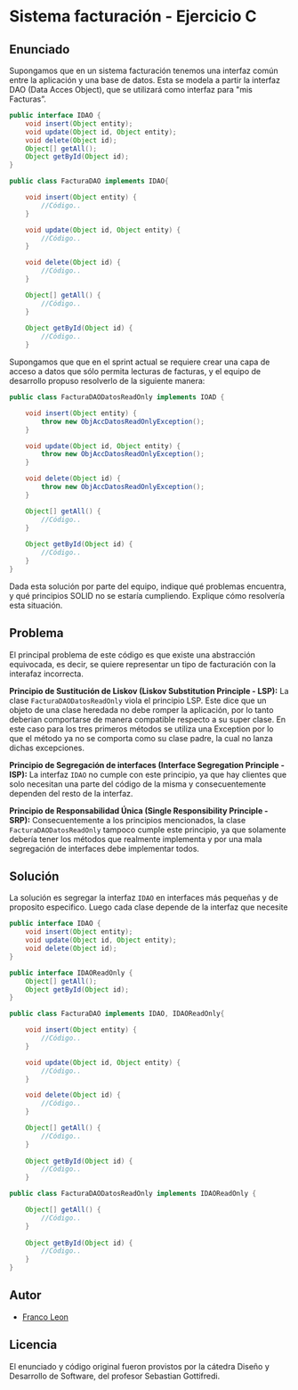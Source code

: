 # Sistema facturación - Ejercicio C

## Enunciado
Supongamos que en un sistema facturación tenemos una interfaz común entre la aplicación y una base de datos. Esta se modela a partir la interfaz DAO (Data Acces Object), que se utilizará como interfaz para "mis Facturas”.

```java
public interface IDAO {
    void insert(Object entity);
    void update(Object id, Object entity);
    void delete(Object id);
    Object[] getAll();
    Object getById(Object id);
}
```

```java
public class FacturaDAO implements IDAO{

    void insert(Object entity) {
        //Código..
    }

    void update(Object id, Object entity) {
        //Código..
    }

    void delete(Object id) {
        //Código..
    }

    Object[] getAll() {
        //Código..
    }
    
    Object getById(Object id) {
        //Código..
    }
```
Supongamos que que en el sprint actual se requiere crear una capa de acceso a datos que sólo permita lecturas de facturas, y el equipo de desarrollo propuso resolverlo de la siguiente manera:
    
```java
public class FacturaDAODatosReadOnly implements IOAD {

    void insert(Object entity) {
        throw new ObjAccDatosReadOnlyException();
    }

    void update(Object id, Object entity) {
        throw new ObjAccDatosReadOnlyException();
    }

    void delete(Object id) {
        throw new ObjAccDatosReadOnlyException();
    }

    Object[] getAll() {
        //Código..
    }
    
    Object getById(Object id) {
        //Código..
    }
}
```
Dada esta solución por parte del equipo, indique qué problemas encuentra, y qué principios SOLID no se estaría cumpliendo. Explique cómo resolvería esta situación.

## Problema
El principal problema de este código es que existe una abstracción equivocada, es decir, se quiere representar un tipo de facturación con la interafaz incorrecta.

**Principio de Sustitución de Liskov (Liskov Substitution Principle - LSP):**
   La clase `FacturaDAODatosReadOnly` viola el principio LSP. Este dice que un objeto de una clase heredada no debe romper la aplicación, por lo tanto deberian comportarse de manera compatible respecto a su super clase. En este caso para los tres primeros métodos se utiliza una Exception por lo que el método ya no se comporta como su clase padre, la cual no lanza dichas excepciones.

**Principio de Segregación de interfaces (Interface Segregation Principle - ISP):**
    La interfaz `IDAO` no cumple con este principio, ya que hay clientes que solo necesitan una parte del código de la misma y consecuentemente dependen del resto de la interfaz.

**Principio de Responsabilidad Única (Single Responsibility Principle - SRP):**
    Consecuentemente a los principios mencionados, la clase `FacturaDAODatosReadOnly` tampoco cumple este principio, ya que solamente debería tener los métodos que realmente implementa y por una mala segregación de interfaces debe implementar todos.
   

## Solución
La solución es segregar la interfaz `IDAO` en interfaces más pequeñas y de proposito especifico. Luego cada clase depende de la interfaz que necesite

```java
public interface IDAO {
    void insert(Object entity);
    void update(Object id, Object entity);
    void delete(Object id);
}
```

```java
public interface IDAOReadOnly {
    Object[] getAll();
    Object getById(Object id);
}
```
```java
public class FacturaDAO implements IDAO, IDAOReadOnly{

    void insert(Object entity) {
        //Código..
    }

    void update(Object id, Object entity) {
        //Código..
    }

    void delete(Object id) {
        //Código..
    }

    Object[] getAll() {
        //Código..
    }
    
    Object getById(Object id) {
        //Código..
    }
```
    
```java
public class FacturaDAODatosReadOnly implements IDAOReadOnly {

    Object[] getAll() {
        //Código..
    }
    
    Object getById(Object id) {
        //Código..
    }
}
```

## Autor
* [Franco Leon](https://github.com/francoleon08)

## Licencia
El enunciado y código original fueron provistos por la cátedra Diseño y Desarrollo de Software, del profesor Sebastian Gottifredi.